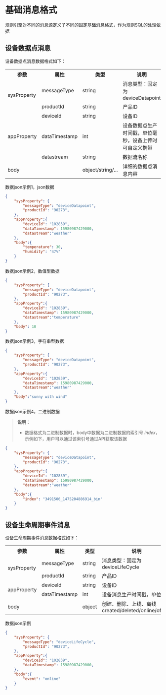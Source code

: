 # 基础消息格式

规则引擎对不同的消息源定义了不同的固定基础消息格式，作为规则SQL的处理依据

## 设备数据点消息

设备数据点消息数据格式如下：

<table>
<tr><th width="15%">参数</th><th width="15%">属性</th><th width="15%">类型</th><th width="40%">说明</th><th>示例</th></tr>
<tr>
    <td rowspan="2"> sysProperty
    <td>messageType</td><td>string</td><td>消息类型：固定为deviceDatapoint</td><td> </td>
</tr>
<tr>    
    <td>productId</td><td>string</td><td>产品ID</td><td>90273</td>
</tr>
<tr>
    <td rowspan="3"> appProperty
    <td>deviceId</td><td>string</td><td>设备ID</td><td>102839</td>
</tr>
<tr>
    <td>dataTimestamp</td><td>int</td><td>设备数据点生产时间戳，单位毫秒，设备上传时可自定义携带</td><td>15980987429000</td>
</tr>
<tr>    
    <td>datastream</td><td>string</td><td>数据流名称</td><td>weather</td>
</tr>

<tr>
    <td rowspan="1"> body
    <td> </td><td>object/string/...</td><td>详细的数据点消息内容</td><td>见如下示例</td>
</tr>
</table>



数据json示例1，json数据
```json
{
    "sysProperty": {
        "messageType": "deviceDatapoint",
        "productId": "90273",
    },
    "appProperty":{
        "deviceId": "102839",
        "dataTimestamp": 15980987429000,
        "datastream":"weather"
    },
    "body":{
        "temperature": 30,
        "humidity": "47%"
    }
}
```
数据json示例2，数值型数据
```json
{
    "sysProperty": {
        "messageType": "deviceDatapoint",
        "productId": "90273",
    },
    "appProperty":{
        "deviceId": "102839",
        "dataTimestamp": 15980987429000,
        "datastream":"temperature"
    },
    "body": 10
}
```

数据json示例3，字符串型数据
```json
{
    "sysProperty": {
        "messageType": "deviceDatapoint",
        "productId": "90273",
    },
    "appProperty":{
        "deviceId": "102839",
        "dataTimestamp": 15980987429000,
        "datastream":"weather"
    },
    "body":"sunny with wind"
}
```

数据json示例4，二进制数据

>  **说明**：
> - 数据格式为二进制数据时，body中数据为二进制数据的索引号 *index*，示例如下，用户可以通过该索引号通过API获取该数据

```json
{
    "sysProperty": {
        "messageType": "deviceDatapoint",
        "productId": "90273",
    },
    "appProperty":{
        "deviceId": "102839",
        "dataTimestamp": 15980987429000,
        "datastream":"weather"
    },
    "body":{
        "index": "3491506_1475204886914_bin"
    }
}
```


## 设备生命周期事件消息

设备生命周期事件消息数据格式如下：

<table>
<tr><th width="15%">参数</th><th width="15%">属性</th><th width="15%">类型</th><th width="40%">说明</th><th>示例</th></tr>
<tr>
    <td rowspan="2"> sysProperty
    <td>messageType</td><td>string</td><td>消息类型：固定为deviceLifeCycle</td><td> </td>
</tr>
<tr>    
    <td>productId</td><td>string</td><td>产品ID</td><td>90273</td>
</tr>
<tr>
    <td rowspan="2"> appProperty
    <td>deviceId</td><td>string</td><td>设备ID</td><td>102839</td>
</tr>
<tr>
    <td>dataTimestamp</td><td>int</td><td>设备消息生产时间戳，单位毫秒</td><td>15980987429000</td>
</tr>
<tr>
    <td rowspan="1"> body
    <td> </td><td>object</td><td>创建、删除、上线、离线
created/deleted/online/offline</td><td></td>
</tr>
</table>

数据json示例
```json
{
    "sysProperty": {
        "messageType": "deviceLifeCycle",
        "productId": "90273",
    },
    "appProperty":{
        "deviceId": "102839",
        "dataTimestamp": 15980987429000,
    },
    "body":{
        "event": "online"
    }
}
```

